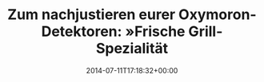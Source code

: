 ---
retweeted: false
source: <a href="http://twitter.com" rel="nofollow">Twitter Web Client</a>
entities:
  hashtags: []
  symbols: []
  user_mentions: []
  urls: []
display_text_range:
- '0'
- '75'
favorite_count: '1'
id_str: '487647140425244674'
truncated: false
retweet_count: '0'
id: '487647140425244674'
created_at: Fri Jul 11 17:18:32 +0000 2014
favorited: false
full_text: 'Zum nachjustieren eurer Oxymoron-Detektoren: »Frische Grill-Spezialitäten«.'
lang: de
tags:
- pesos/twitter
date: '2014-07-11T17:18:32+00:00'
src: https://twitter.com/bascht/status/487647140425244674
original_url: https://twitter.com/bascht/status/487647140425244674
type: twitter_tweet
text: 'Zum nachjustieren eurer Oxymoron-Detektoren: »Frische Grill-Spezialitäten«.'
title: 'Zum nachjustieren eurer Oxymoron-Detektoren: »Frische Grill-Spezialität'

---